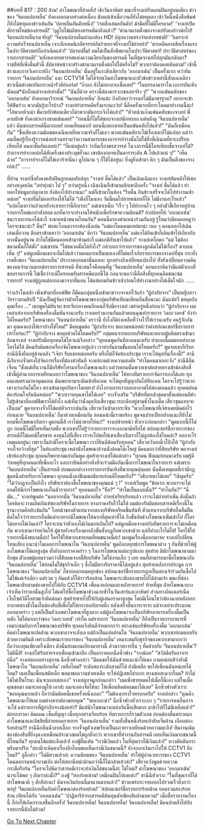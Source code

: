 ##บทที่ 817 : 200 ล้าน! ค่าโฆษณาที่บ้าคลั่ง!
เช้าวันอาทิตย์
ขณะที่จางเย่ยังนอนฝันอยู่บนเตียง ข่าวของ ‘จีนบนปลายลิ้น’ ยังคงออกมาอย่างต่อเนื่อง นับแต่เช้าเมื่อวานก็ยังไม่หยุดลง เช้าวันนี้หนังสือพิมพ์ก็ยังไม่หยุดลงข่าวเช่นกัน
‘ปลายลิ้นอันดับหนึ่ง!’
‘เรตติ้งเสมออันดับ! ม้ามืดที่ไม่มีใครคาด!’
‘จางเย่เปิดศักราชใหม่ของสารคดี!’
‘ฤดูใบไม้ผลิของสารคดีมาถึงแล้ว?’
‘ตำนานเรตติ้งของจางเย่ยังคงก้าวต่อไป! จีนบนปลายลิ้นจงเจริญ!’
‘จีนบนปลายลิ้นผ่านกล้อง HD! ปลุกความทรงจำแห่งรสชาติ!’
‘วิเคราะห์ความสำเร็จบนปลายลิ้น เจาะลึกเทคนิกอัศจรรย์อันร้ายกาจที่จางเย่ใช้ถ่ายทำ!’
‘สารคดีคลาสสิกเรื่องแรกในประวัติศาสตร์ถือกำเนิดแล้ว!’
‘ปลาบปลื้ม! ผมได้เป็นสักขีพยานในประวัติศาสตร์! ประวัติศาสตร์ของรายการสารคดี!’
‘หลังหลายทศวรรศแห่งความเงียบงันของสารคดี ในที่สุดจางเย่ก็ปลุกมันกลับมา? ราชสีห์ที่เพิ่งตื่นตัวนี้ สัปดาห์หน้าจะสร้างตำนานเรตติ้งต่อไปได้หรือไม่? พวกเราต้องคอยติดตาม!’
เช้านี้ ข่าวและการวิเคราะห์ถึง ‘จีนบนปลายลิ้น’ นั้นอยู่ในระดับเดียวกับ ‘ออกมาเต้น’ เป็นครั้งแรก ทว่าทีมรายการ ‘จีนบนปลายลิ้น’ และ CCTV14 ไม่ได้จ่ายเงินค่าโฆษณาและหัวข้อข่าวเหล่านี้สักแดงเดียว
ชาวเน็ตต่างพากันกระหน่ำรัวคีย์บอร์ด!
“อ๊ากก ยังไม่อยากจะเชื่อเลย!”
“ในบรรดาดาราในวงการบันเทิง ฉันแม่*นับถือแต่จางเย่เท่านั้น!”
“ฉันก็ด้วย คราวนี้ต้องคารวะเขาเลยจริง ๆ!”
“พวกแฟนคลับของ ‘ออกมาเต้น’ ยังออกมาวิจารณ์ ‘จีนบนปลายลิ้น’ อีกแน่ะ ถึงกับหาว่าจางเย่ไม่มีมาตรฐาน? อยากจะขำให้ฟันร่วง พวกมันรู้อะไรบ้าง? จางเย่ทำสารคดีครั้งแรกนะเว้ย! นี่คือครั้งแรกที่กระโดดมาทำงานนี้นะ!
“ไอ้พวกหัวเน่า พี่ดาบยักษ์คนเดียวก็ด่าพวกมันกระเจิงได้แล้ว!”
“หัวหน้าแก๊งแฟนคลับของจางเย่ พี่ดาบยักษ์ ยังคงน่าเกรงขามเช่นเคย!”
“ก่อนนี้ก็ไม่ได้ชอบจางเย่นักหรอก แต่หลังดู ‘จีนบนปลายลิ้น’ แล้ว ฉันชอบสารคดีนี้มากเลย! ยอดเยี่ยมมาก! ตอนนี้เลยกลายเป็นแฟนคลับไปแล้ว!”
“ฉันก็เหมือนกัน”
“ชื่อเสียงความนิยมของเฉินเหยี่ยความจริงก็ไม่เลว พวกแฟนคลับจะโม้เรื่องเขาก็ไม่แปลก แต่ว่าคนที่พอรู้เรื่องรู้ราวหน่อยล้วนทราบว่าความสามารถของอาจารย์จางนั้นไม่ใช่สิ่งที่เฉินเหยี่ยจะเปรียบเทียบได้ คนละชั้นกันเลยล่ะ!”
“ก็แน่อยู่แล้ว ว่ากันเรื่องพรสวรรค์ ในวงการนี้มีใครเทียบชั้นจางเย่ได้? ถ้าอาจารย์จางหล่อได้สักครึ่งของประมุขฮั่วนะ เขาต้องกลายเป็นดาราระดับ A ไปแล้วแน่ ๆ!”
“เห็นด้วย”
“อาจารย์จางก็ไม่ได้เลวร้ายนี่นา ดูไปนาน ๆ ก็ใช้ได้อยู่นะ ยิ่งดูยิ่งเข้าตา คิก ๆ ฉันเป็นติ่งของจางเย่ล่ะ!”
……


ที่บ้าน
จางเย่ซึ่งยังคงหลับฝันถูกคนผลักปลุก
“จางเย่ ตื่นได้แล้ว” เป็นเฉินเฉินเอง
จางเย่หันหลังให้เธออย่างหงุดหงิด “อย่ายุ่งน่า ไป ๆ”
ทว่าครู่หนึ่ง เฉินเฉินก็เข้ามาผลักเขาอีกครั้ง “จางเย่ ตื่นได้แล้ว ย่าบอกให้หนูมาปลุกนาย ยังต้องไปทำงานนะ”
แม่ก็เข้ามาในห้อง “รีบตื่น กินข้าวเสร็จจะได้ไปทำงานเช้าหน่อย”
จางเย่ยิ้มไม่ออกร้องไห้ไม่ได้ “เพิ่งกี่โมงเอง วันนี้ผมไปสายหน่อยก็ได้ ไม่มีงานอะไรแล้ว”
“แปดโมงกว่าแล้วแกยังจะสายกว่านี้อีกเรอะ” แม่เขาเหน็บ “เร็ว ๆ ไปทำงานไว ๆ อย่ามัวขี้เกียจอยู่บ้าน รายการใหม่แกกำลังฮอต แกก็ควรจะทำงานให้หนักเพื่อรักษาความนิยมสิ? ถ้าปล่อยให้ ‘ออกมาเต้น’ ชนะรายการแกได้ล่ะก็ จะขายหน้าขนาดไหนกัน? ตอนนี้ครองตำแหน่งร่วมกันอยู่ รู้ไหมว่ามีคนคอยดูว่าใครจะชนะน่ะ? ตื่น!”
พ่อตะโกนมาจากห้องนั่งเล่น “แม่แกโดนคนแหย่มาน่ะ เหอ ๆ ตอนออกไปเดินเล่นเมื่อวาน ตึกตรงข้ามหาว่า ‘ออกมาเต้น’ ดีกว่า ‘จีนบนปลายลิ้น’ แม่แกได้ยินเข้าก็เดินเข้าไปเถียงกับทางนั้นอยู่นาน ถ้าไม่ใช่มีคนคอยเข้ามาห้ามล่ะก็ แม่แกตีกับเขาไปแล้ว”
จางเย่เหงื่อตก “แม่ ไม่ต้องขนาดนั้นก็ได้มั้ง”
แม่เขาบ่น “ไม่ขนาดนั้นได้ยังไง? กล้าบอกว่ารายการของลูกฉันไม่ได้เรื่อง? ตาบอดเห็น ๆ!”
แต่ดูเหมือนเธอจะลืมไปแล้วว่าตอนแรกเป็นเธอเองที่ไม่พอใจกับรายการของจางเย่ที่สุด กระทั่งเรตติ้งของ ‘จีนบนปลายลิ้น’ ประกาศออกมานั่นแหละ ทุกอย่างถึงเปลี่ยนแปลงไป ทั้งยังเปลี่ยนความคิดของคนจำนวนมากต่อรายการสารคดี ที่น่าสนใจคือคนที่ดู ‘จีนบนปลายลิ้น’ ตอนแรกคิดว่ามีแต่ตัวเองที่ชอบรายการนี้ ไม่เชื่อว่าจะมีใครยอมรับสารคดีแบบนี้ได้ ก่อนจะพบว่านี่คือสิ่งที่ทุกคนคิดขณะชมรายการ!
จางเย่ผู้ถูกแม่ลากลงมาจากที่นอน ได้แต่ยอมกินข้าวเช้าก่อนไปทำงานอย่างไม่เต็มใจนัก
……


ราวเก้าโมงเช้า
เพิ่งเข้ามาที่ออฟฟิศ ก็มีคนกลุ่มหนึ่งเข้ามาขวางจางเย่ไว้แล้ว
“ผู้กำกับจาง” เป็นหญิงสาววัยราวสามสิบปี “ฉันเป็นผู้จัดการฝ่ายโฆษณาของกลุ่มบริษัทเทียนเทียนอิ่นสือนะคะ ฉันแซ่สวี ขอคุยกับคุณเรื่อง …”
เธอพูดไม่ทันจบ ชายวัยกลางคนอีกคนก็จับมือจางเย่ เขย่าครู่หนึ่งก่อนว่า “ผู้กำกับจาง ผมเหล่าเฮ่อจากบริษัทเครื่องดื่มซันจานะครับ เราเคยร่วมงานกันแล้วตอนคุณทำรายการ ‘เดอะวอยซ์’ ยังจำได้ไหมครับ? โฆษณาของ ‘จีนบนปลายลิ้น’ คราวนี้ ยังไงก็ต้องเหลือที่ว่างไว้ให้เรานะครับ คนรู้จักกันมา คุณคงแบ่งให้เราบ้างใช่ไหม!”
มีคนพูดต่อ “ผู้กำกับจาง ขอถามหน่อยค่ะว่าค่าสปอนเซอร์ชื่อรายการเท่าไหร่คะ?”
“ผู้กำกับจาง ขอคุยด้วยได้ไหมครับ?”
กลุ่มคนจากหลายบริษัทและหลากผู้ผลิตตรงเข้ามาล้อมจางเย่
จางเย่รับมือทุกคนไม่ไหวแน่จึงกล่าว “ทุกคนพูดกันทีละคนนะครับ ทำแบบนี้ผมตอบคำถามใครไม่ได้ มีคนรับผิดชอบเรื่องจัดโฆษณาอยู่แล้ว เราทำกันตามขั้นตอนได้ไหมครับ?” พูดจบเขาก็เรียกฮาฉีฉีซึ่งยืนอยู่ด้านหลัง “เจ๊ฮา รับแขกหน่อยครับ หรือไม่ก็จัดห้องประชุม เราจะได้คุยกันเรื่องนี้!”
ฮาฉีฉีกับจางจั่วตรงไปจัดการเรื่องที่ต้องทำทันที
จางเย่ถามด้วยความสงสัย “ทำไมคนมาเยอะจัง”
ฮาฉีฉียิ้มเจื่อน “ตั้งแต่เย็นวานก็มีบริษัทโทรมาเรื่องโฆษณาแล้ว แต่ว่าตอนนั้นพวกเขาต่อสายตรงเข้าช่องสิบสี่ เช้านี้ผู้อำนวยการเหยียนบอกว่าโฆษณาของ ‘จีนบนปลายลิ้น’ ให้ทางทีมรายการจัดการเองได้เลย ทุกคนเลยตรงมาหาคุณแทน ฉันพยายามจะนัดเข้าทีละคน จะได้คุยสัญญากันไปทีละคน ใครจะไปรู้ว่าพวกเขาจะรอกันไม่ไหว ตรงเข้ามาคุยกับเราโดยตรง! ยังไงรายการเราออกอากาศไปสองตอนแล้ว ทุกคนย่อมต้องร้อนใจกันนิดหน่อย”
“พวกเราหยุดเขาไม่ได้เลย” จางจั่วเสริม “บริษัทที่มาเช้าสุดมาตั้งแต่ตอนตีห้า ไม่รู้เข้ามาที่ออฟฟิศเราได้ยังไง แต่เห็นว่านั่งคุยกับเสี่ยวซุนเวรกะดึกอยู่สามชั่วโมงเต็ม เสี่ยวซุนแทบจะเป็นลม” พูดจบจางจั่วก็ได้แต่หัวเราะเช่นกัน
เสี่ยวหวังเข้ามากระซิบ “พวกโฆษณาที่เจ๊ฮาเคยติดต่อไว้ก่อนฉาย ‘จีนบนปลายลิ้น’ ก็มาด้วยเหมือนกัน ก่อนหน้านี้เราขอร้อง พูดจนปากเปียกปากแฉะก็ยังไม่ยอมซื้อโฆษณากับเรา ดูตอนนี้สิ เราไม่น่าขายให้นะ!”
จางเย่ส่ายหน้า หัวเราะก่อนกล่าว “พูดแบบนี้ก็ไม่ถูก ก่อนนี้ไม่มีใครเห็นเรตติ้ง พวกเขาก็ไม่รู้ว่ารายการเราจะออกมาดีหรือไม่ สปอนเซอร์ชื่อรายการของสารคดีก็ไม่เคยมีใครขาย ลงทุนไปก็เสี่ยง เราจะไปขอให้เขาเสี่ยงกับเราก็ไม่ถูกต้องใช่ไหมล่ะ? ออกจะไร้เหตุผลอยู่นะ เพราะงั้นถ้ามีใครจะซื้อโฆษณา เราก็ยินดีต้อนรับทุกคน”
เสี่ยวหวังยกนิ้วโป้งให้ “ผู้กำกับจางใจกว้างที่สุด”
ในห้องประชุม
เหล่านักโฆษณาล้วนนั่งล้อมโต๊ะใหญ่ มีคนมากว่ายี่สิบบริษัท
พอจางเย่เข้าห้องประชุม ทุกคนก็พยายามแย่งกันพูด สุดท้ายจางเย่ได้แต่กล่าว “ทุกคน ฟังผมก่อนนะครับ ผมรู้ดีว่าเหตุที่ทุกคนมาที่เพื่ออะไร และเรายินดีอย่างยิ่งที่จะร่วมมือกันเพื่อการโฆษณาในรายการ แต่เพราะ ‘จีนบนปลายลิ้น’ เป็นสารคดี ย่อมแตกต่างจากรายการบันเทิงที่พวกคุณคุ้นเคย นั่นคือเหตุผลที่เรามีกฎชุดหนึ่งสำหรับการโฆษณา ทุกคนนั่งลงฟังผมอธิบายก่อนดีไหมครับ?”
“อธิบายมาได้เลย”
“เชิญครับ”
“ไม่ว่ากฎจะเป็นยังไง บริษัทเราต้องซื้อโฆษณาของคุณแน่ ๆ !”
จางเย่เริ่มพูด “ข้อแรก พวกเราจะไม่ยอมให้มีการโฆษณาลงในตัวรายการ”
ทุกคนตกใจ
“หือ?”
“ทำไมเป็นแบบนั้น?”
“ทำไมกัน?”
“นี่มัน…”
จางเย่พูดต่อ “นอกจากนั้น ‘จีนบนปลายลิ้น’ ถ่ายทำเรียบร้อยแล้ว เราจะไม่ถ่ายทำเพิ่ม ดังนั้นถ้าใครคิดจะวางผลิตภัณฑ์ของบริษัทในรายการ ทางเราคงรับไว้ไม่ได้ ผมต้องรับผิดชอบสารคดีเรื่องนี้ในฐานะงานศิลปะเช่นกัน”
ใบหน้าของตัวแทนจากสองบริษัทเครียดขึ้นทันที
ตัวแทนจากบริษัทอื่นยิ้มฝืน คิดในใจว่ารายการอื่นมีแต่จะอยากมีโฆษณาให้มากที่สุดเท่าที่ได้ ถึงขั้นอัดช่วงโฆษณาเพิ่มเข้าไป ก็ใครไม่อยากได้เงินเล่า? ใครจะบ่นว่าตัวเองได้เงินมากเกินไป? แต่ดูเหมือนจางเย่กับทีมรายการจะไม่เหมือนกัน พวกเขามาจ่ายเงินให้ ผู้ขายยังจะเรื่องมากถึงขั้นตั้งกฎกับพวกเขาด้วย
แต่ก็ทำอะไรไม่ได้!
ใครใช้ให้รายการนี้ดังขนาดนี้ล่ะ! ใครใช้ให้พวกเขายอดเยี่ยมขนาดนี้ล่ะ!
พอพูดเรื่องนี้ออกมาจบ จางเย่ก็เปลี่ยนโทนเสียง แนะนำโมเดลการโฆษณาใน ‘จีนบนปลายลิ้น’ พูดถึงกลยุทธ์การโฆษณาต่าง ๆ กันที่ช่วยให้ผู้ลงโฆษณาได้ผลสูงสุด ทั้งยังบอกราคาคร่าว ๆ ในการโฆษณาแต่ละรูปแบบ
สุดท้าย มีนักโฆษณาตามมาอีกชุด ตัวเลขผู้แทนรวมกว่าสี่สิบคนจากสี่สิบบริษัท ไม่ใช่งานเล็ก ๆ เลย คนที่สามารถมาซื้อโฆษณากับ ‘จีนบนปลายลิ้น’ ได้ย่อมไม่ใช่ธุรกิจเล็ก ๆ ซึ่งไม่มีทางรับราคานี้ได้อยู่แล้ว
สุดท้ายหลังการประมูล การโฆษณาของ ‘จีนบนปลายลิ้น’ ก็ขายออกหมดทุกช่อง
สปอนเซอร์ชื่อรายการถูกเป็นสองเจ้าร่วมกันซื้อไป ไม่ใช่แค่เจ้าเดียว แต่รวม ๆ กันแล้วก็ได้ราวร้อยล้าน โฆษณาระดับสองขายไปได้สามเจ้า ขณะที่ช่องโฆษณาสิบสามช่องขายไปให้กับ CCTV14 เพื่อฉายก่อนและหลังรายการ! ท้ายที่สุด ฝ่ายโฆษณาบางเจ้าเห็นว่าราคานั้นสูงไป ได้แต่ไปซื้อโฆษณาช่วงฉายซ้ำในวันเสาร์และอาทิตย์ ส่วนทางอินเตอร์เน็ต เว็บไซต์วิดีโอสามเจ้าติดต่อมา สุดท้ายขายไปให้กับผู้เสนอราคาสูงสุด โดยมีเงื่อนไขว่าต้องฉายหลังออกอากาศสองชั่วโมงในช่องสิบสี่เพื่อไม่ให้กระทบกับเรตติ้ง
หลังเสร็จสิ้นการเจรจา แม้จางเย่จะประมาณออกมาคร่าว ๆ แต่ก็เป็นตัวเลขค่าโฆษณาที่สูงมาก แม้ผู้ลงโฆษณาจะเป็นบริษัทอาหารเครื่องดื่มเป็นหลัก ไม่ได้มากกว่าของ ‘เดอะวอยซ์’ เท่าใด แต่รายการ ‘จีนบนปลายลิ้น’ ก็ยังเป็นรายการอาหารที่เหมาะสมกับการโฆษณาของบริษัท ทุกคนจึงยินดีจ่ายมากกว่า
อย่างเช่นบริษัทเครื่องดื่ม ‘ออกมาเต้น’ คิดค่าโฆษณาแปดล้าน พวกเขาอาจจะลังเล แต่ถ้าเป็นแปดล้านใน ‘จีนบนปลายลิ้น’ พวกเขาย่อมตอบรับด้วยความยินดี เพราะลักษณะรายการของ ‘จีนบนปลายลิ้น’ เหมาะสมกับธุรกิจของพวกเขามากกว่า ถือว่าลงทุนเพียงครึ่งเดียว ดังนั้นย่อมเอนเอียงมาทางนี้ ส่วนรายการอื่น ๆ ที่คล้ายกับ ‘จีนบนปลายลิ้น’? ไม่มีนี่สิ!
จางเย่ได้รับสายจากเพื่อนเข้ามาอีก
เป็นดาราตลกฉือซิ่วฟาง “จางน้อย”
“สวัสดีครับอาจารย์ฉือ” จางเย่ตอบอย่างสุภาพ
ฉือซิ่วฟางกล่าว “มีคนขอให้ฉันช่วยแนะนำให้เธอ ถามหน่อยสิว่ายังมีโฆษณาใน ‘จีนบนปลายลิ้น’ เหลือไหม? ระดับสองระดับสามก็ได้ ถ้ามีเหลือ ขอให้เพื่อนฉันหน่อยได้ไหม? เธอเป็นเพื่อนสมัยเด็ก พอมาขอความช่วยเหลือ จะให้ปฏิเสธก็ลำบาก ทางเธอสะดวกไหม? ถ้าไม่ได้ไม่เป็นไรนะ ฉันจะบอกเธอเอง”
จางเย่ลูบจมูกก่อนกล่าว “ผมเพิ่งขายหมดไปเมื่อกี้นี่เอง แต่ในเมื่อคุณขอมา ผมจะลองดูให้ เอาล่ะ ผมจะลองจัดให้นะ ให้เพื่อนติดต่อผมมาได้เลย”
ฉือซิ่วฟางหัวเราะ “ขอบคุณมากแล้ว ถือว่าฉันติดหนี้เธอครั้งหนึ่งเถอะ”
“ไม่ต้องเกรงใจหรอกครับ” จางเย่กล่าว “คุณดึงโฆษณามาให้ผม ผมต่างหากต้องขอบคุณ”
“พอเถอะน่า” ฉือซิ่วฟางหัวเราะเบา ๆ “รายการคนอื่นอาจจะใช่ แต่รายการที่ผู้กำกับจางน้อยทำ? มีแต่นักโฆษณาจะแย่งกันซื้อเสียมาก มาช้าไปก็ไม่มีเหลือแล้ว!”
ต่อรองราคา
คิดแผน
เซ็นสัญญา
เมื่อทุกอย่างเรียบร้อย ทีมรายการก็รวมตัวเลข ก่อนต้องตื่นตระหนก
ค่าโฆษณาและลิขสิทธิ์ถ่ายทอดรายการ ‘จีนบนปลายลิ้น’ รวมทั้งสิ้นหนึ่งร้อยเก้าสิบเจ็ดล้าน เกือบสองร้อยล้าน!!!
ฮาฉีฉีกลืนน้ำลายเอื๊อก
จางจั่วดูตัวเลขเรียงเป็นแถวยาวเหยียดด้วยความตะลึง!
ทีมงานเดิมของช่องสิบสี่ยิ่งงุนงงเหมือนประมวลผลไม่ถูกยิ่งกว่า พวกเขาที่ทำงานกับสารคดี เคยเห็นเงินมากขนาดนี้ที่ไหนกัน? ทุกคนได้แต่ตะลึงแล้ว!
ถงฟู่ตื่นเต้น “เรามีเงินแล้ว ในที่สุดเราก็มีเงินแล้ว!”
หวงตันตันกระพริบตาปริบ “สถานีจะคิดหาเรื่องอีกไหมพอเห็นเรามีเงินขนาดนี้? ยังจะเอาเงินเราไปให้ CCTV1 อีกไหม?”
อู่อี้กล่าว “ไม่มีทางแล้วล่ะ ความนิยมของ ‘จีนบนปลายลิ้น’ ทำให้ผู้อำนวยการของ CCTV1 โดนตอกจนหน้าบวมเป่ง ต่อให้สถานีหน้าด้านกว่านี้ก็ไม่กล้าแล้วล่ะ!”
เสี่ยวหวังพูดด้วยความกระตือรือร้น “ใครจะไปคิดว่าสารคดีเราจะทำเงินได้ขนาดนี้ล่ะ ใช่ไหม? ค่าโฆษณาของ ‘ออกมาเต้น’ น่าจะได้พอ ๆ กับเราล่ะมั้ง?”
ถงฟู่ “สองร้อยล้าน! เหมือนฝันไปเลยล่ะ!”
ฮาฉีฉีหัวเราะ “ในที่สุดเราก็ได้ทำโฆษณาดี ๆ สักทีล่ะนะ! ฉันรอเงินก้อนนี้มานานมากแล้ว!”
ข่าวแพร่กระจายออกไปรวดเร็วยิ่งกว่าพายุ!
‘จีนบนปลายลิ้นกับค่าโฆษณาสองร้อยล้าน!’
‘สปอนเซอร์ชื่อรายการร้อยล้าน ยอดรวมสองร้อยล้าน เทียบได้กับ ‘ออกมาเต้น’’
‘ปาฏิหาริย์จากสารคดีต้นทุนต่ำเพียงสิบล้านหยวน!’
เมื่อสื่อรายงานเรื่องนี้ ก็ก่อให้เกิดกระแสขึ้นอีกครั้ง!
จีนบนปลายลิ้น!
จีนบนปลายลิ้น!
จีนบนปลายลิ้น!
มีคนบ้าคลั่งไปกับรายการนี้นับไม่ถ้วน!






[Go To Next Chapter]( ./15.md)